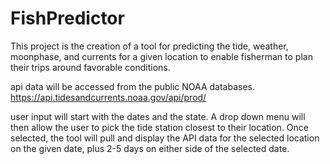 # FishPredictor

This project is the creation of a tool for predicting the tide, weather, moonphase, and currents for a given location to enable fisherman to plan their trips around favorable conditions.

api data will be accessed from the public NOAA databases. https://api.tidesandcurrents.noaa.gov/api/prod/

user input will start with the dates and the state.  A drop down menu will then allow the user to pick the tide station closest to their location.  Once selected, the tool will pull and display the API data for the selected location on the given date, plus 2-5 days on either side of the selected date.
